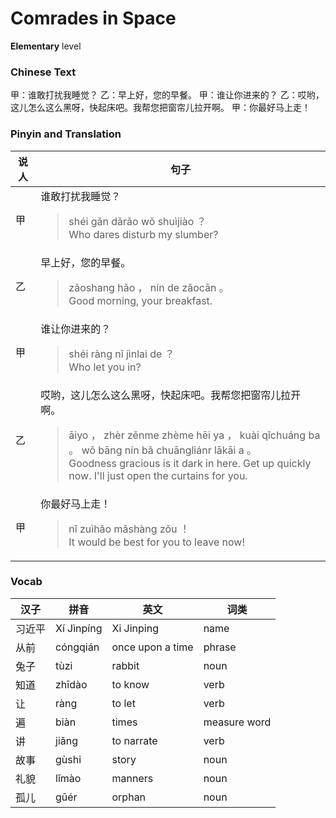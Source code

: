 # Comrades in Space
**Elementary** level
### Chinese Text
甲：谁敢打扰我睡觉？
乙：早上好，您的早餐。
甲：谁让你进来的？
乙：哎哟，这儿怎么这么黑呀，快起床吧。我帮您把窗帘儿拉开啊。
甲：你最好马上走！

### Pinyin and Translation
|说人|句子|
|----|----|
|甲|谁敢打扰我睡觉？<blockquote>shéi gǎn dǎrǎo wǒ shuìjiào ？<br />Who dares disturb my slumber?</blockquote>|
|乙|早上好，您的早餐。<blockquote>zǎoshang hǎo ， nín de zǎocān 。<br />Good morning, your breakfast.</blockquote>|
|甲|谁让你进来的？<blockquote>shéi ràng nǐ jìnlai de ？<br />Who let you in?</blockquote>|
|乙|哎哟，这儿怎么这么黑呀，快起床吧。我帮您把窗帘儿拉开啊。<blockquote>āiyo ， zhèr zěnme zhème hēi ya ， kuài qǐchuáng ba 。 wǒ bāng nín bǎ chuāngliánr lākāi a 。<br />Goodness gracious is it dark in here. Get up quickly now. I'll just open the curtains for you.</blockquote>|
|甲|你最好马上走！<blockquote>nǐ zuìhǎo mǎshàng zǒu ！<br />It would be best for you to leave now!</blockquote>|
### Vocab
|汉子|拼音|英文|词类|
|----|----|----|----|
|习近平|Xí Jìnpíng|Xi Jinping|name|
|从前|cóngqián|once upon a time|phrase|
|兔子|tùzi|rabbit|noun|
|知道|zhīdào|to know|verb|
|让|ràng|to let|verb|
|遍|biàn|times|measure word|
|讲|jiǎng|to narrate|verb|
|故事|gùshi|story|noun|
|礼貌|lǐmào|manners|noun|
|孤儿|gūér|orphan|noun|